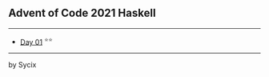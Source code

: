 ## Advent of Code 2021 Haskell

---

* [Day 01](https://github.com/Sycix-HK/Advent-of-Code-2021/tree/main/Haskell/Day%2001) <sup>⭐⭐</sup>

---
by Sycix
